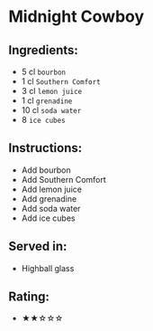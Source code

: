 # Midnight Cowboy

## Ingredients:
- 5 cl `bourbon`
- 1 cl `Southern Comfort`
- 3 cl `lemon juice`
- 1 cl `grenadine`
- 10 cl `soda water`
- 8 `ice cubes`

## Instructions:
- Add bourbon
- Add Southern Comfort
- Add lemon juice
- Add grenadine
- Add soda water
- Add ice cubes

## Served in:
- Highball glass

## Rating:
- ★★☆☆☆